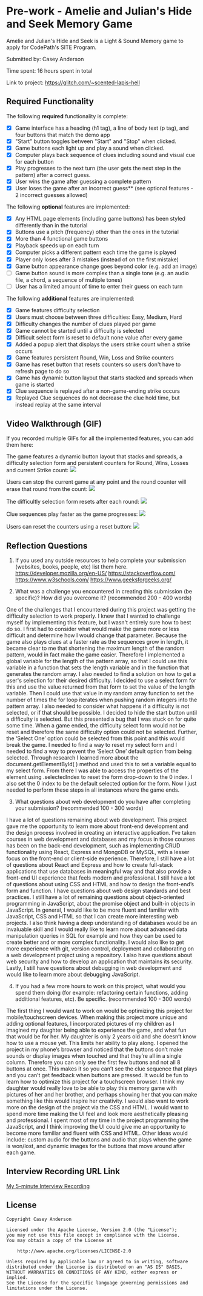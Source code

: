 # Pre-work - Amelie and Julian's Hide and Seek Memory Game

Amelie and Julian's Hide and Seek is a Light & Sound Memory game to apply for CodePath's SITE Program. 

Submitted by: Casey Anderson

Time spent: 16 hours spent in total

Link to project: https://glitch.com/~scented-lapis-hell

## Required Functionality

The following **required** functionality is complete:

* [x] Game interface has a heading (h1 tag), a line of body text (p tag), and four buttons that match the demo app
* [x] "Start" button toggles between "Start" and "Stop" when clicked. 
* [x] Game buttons each light up and play a sound when clicked. 
* [x] Computer plays back sequence of clues including sound and visual cue for each button
* [x] Play progresses to the next turn (the user gets the next step in the pattern) after a correct guess. 
* [x] User wins the game after guessing a complete pattern
* [x] User loses the game after an incorrect guess** (see optional features - 2 incorrect guesses allowed)

The following **optional** features are implemented:

* [x] Any HTML page elements (including game buttons) has been styled differently than in the tutorial
* [x] Buttons use a pitch (frequency) other than the ones in the tutorial
* [x] More than 4 functional game buttons
* [x] Playback speeds up on each turn
* [x] Computer picks a different pattern each time the game is played
* [x] Player only loses after 3 mistakes (instead of on the first mistake)
* [x] Game button appearance change goes beyond color (e.g. add an image)
* [ ] Game button sound is more complex than a single tone (e.g. an audio file, a chord, a sequence of multiple tones)
* [ ] User has a limited amount of time to enter their guess on each turn

The following **additional** features are implemented:

* [x] Game features difficulty selection
* [x] Users must choose between three difficulties: Easy, Medium, Hard
* [x] Difficulty changes the number of clues played per game
* [x] Game cannot be started until a difficulty is selected
* [x] Difficult select form is reset to default none value after every game
* [x] Added a popup alert that displays the users strike count when a strike occurs
* [x] Game features persistent Round, Win, Loss and Strike counters
* [x] Game has reset button that resets counters so users don't have to refresh page to do so
* [x] Game has dynamic button layout that starts stacked and spreads when game is started
* [x] Clue sequence is replayed after a non-game-ending strike occurs
* [x] Replayed Clue sequences do not decrease the clue hold time, but instead replay at the same interval

## Video Walkthrough (GIF)

If you recorded multiple GIFs for all the implemented features, you can add them here:

The game features a dynamic button layout that stacks and spreads, a difficulty selection form and persistent counters for Round, Wins, Losses and current Strike count:
![](https://i.imgur.com/kUM0RlP.gif)

Users can stop the current game at any point and the round counter will erase that round from the count:
![](https://i.imgur.com/AkSSh9u.gif)

The difficultly selection form resets after each round:
![](https://i.imgur.com/8Qsn8cR.gif)

Clue sequences play faster as the game progresses:
![](https://i.imgur.com/IcTyjB6.gif)

Users can reset the counters using a reset button:
![](https://i.imgur.com/TqH7fa0.gif)


## Reflection Questions
1. If you used any outside resources to help complete your submission (websites, books, people, etc) list them here. 
https://developer.mozilla.org/en-US/
https://stackoverflow.com/
https://www.w3schools.com/
https://www.geeksforgeeks.org/

2. What was a challenge you encountered in creating this submission (be specific)? How did you overcome it? (recommended 200 - 400 words)

One of the challenges that I encountered during this project was getting the difficulty selection to work properly. I knew that I wanted to challenge myself by implementing this feature, but I wasn't entirely sure how to best do so. 
I first had to consider what would make the game more or less difficult and determine how I would change that parameter. Because the game also plays clues at a faster rate as the sequences grow in length, it became clear to me that shortening the maximum length of the random pattern, would in fact make the game easier. 
Therefore I implemented a global variable for the length of the pattern array, so that I could use this variable in a function that sets the length variable and in the function that generates the random array. I also needed to find a solution on how to get a user's selection for their desired difficulty. 
I decided to use a select form for this and use the value returned from that form to set the value of the length variable. Then I could use that value in my random array function to set the number of times the for loop iterates when pushing random integers into the pattern array. 
I also needed to consider what happens if a difficulty is not selected, or if that should be possible. I decided to hide the start button until a difficulty is selected. But this presented a bug that I was stuck on for quite some time. When a game ended, the difficulty select form would not be reset and therefore the same difficulty option could not be selected. 
Further, the ‘Select One’ option could be selected from this point and this would break the game. I needed to find a way to reset my select form and I needed to find a way to prevent the ‘Select One’ default option from being selected. Through research I learned more about the document.getElementById( ) method and used this to set a variable equal to my select form. 
From there I was able to access the properties of the element using .selectedIndex to reset the form drop-down to the 0 index. I also set the 0 index to be the default selected option for the form. Now I just needed to perform these steps in all instances where the game ends.

3. What questions about web development do you have after completing your submission? (recommended 100 - 300 words) 

I have a lot of questions remaining about web development. This project gave me the opportunity to learn more about front-end development and the design process involved in creating an interactive application. I’ve taken courses in web development and databases and my focus in those courses has been on the back-end development, such as implementing CRUD functionality using React, Express and MongoDB or MySQL, with a lesser focus on the front-end or client-side experience. 
Therefore, I still have a lot of questions about React and Express and how to create full-stack applications that use databases in meaningful way and that also provide a front-end UI experience that feels modern and professional.  I still have a lot of questions about using CSS and HTML and how to design the front-end’s form and function. I have questions about web design standards and best practices. 
I still have a lot of remaining questions about object-oriented programming in JavaScript, about the promise object and built-in objects in JavaScript. In general, I would like to be more fluent and familiar with JavaScript, CSS and HTML so that I can create more interesting web projects. 
I also think having a deep understanding of databases would be an invaluable skill and I would really like to learn more about advanced data manipulation queries in SQL for example and how they can be used to create better and or more complex functionality. I would also like to get more experience with git, version control, deployment and collaborating on a web development project using a repository. 
I also have questions about web security and how to develop an application that maintains its security. Lastly, I still have questions about debugging in web development and would like to learn more about debugging JavaScript.

4. If you had a few more hours to work on this project, what would you spend them doing (for example: refactoring certain functions, adding additional features, etc). Be specific. (recommended 100 - 300 words) 

The first thing I would want to work on would be optimizing this project for mobile/touchscreen devices. When making this project more unique and adding optional features, I incorporated pictures of my children as I imagined my daughter being able to experience the game, and what fun that would be for her. My daughter is only 2 years old and she doesn’t know how to use a mouse yet. 
This limits her ability to play along. I opened the project in my phone’s browser and noticed that the buttons don’t make sounds or display images when touched and that they’re all in a single column. Therefore you can only see the first few buttons and not all 8 buttons at once. This makes it so you can’t see the clue sequence that plays and you can’t get feedback when buttons are pressed. 
It would be fun to learn how to optimize this project for a touchscreen browser. I think my daughter would really love to be able to play this memory game with pictures of her and her brother, and perhaps showing her that you can make something like this would inspire her creativity. I would also want to work more on the design of the project via the CSS and HTML. 
I would want to spend more time making the UI feel and look more aesthetically pleasing and professional. I spent most of my time in the project programming the JavaScript, and I think improving the UI could give me an opportunity to become more familiar and fluent with CSS and HTML. Other ideas would include: custom audio for the buttons and audio that plays when the game is won/lost, and dynamic images for the buttons that move around after each game.


## Interview Recording URL Link

[My 5-minute Interview Recording](https://www.loom.com/share/7474e499d7724d54a059b48499a7f244)


## License

    Copyright Casey Anderson

    Licensed under the Apache License, Version 2.0 (the "License");
    you may not use this file except in compliance with the License.
    You may obtain a copy of the License at

        http://www.apache.org/licenses/LICENSE-2.0

    Unless required by applicable law or agreed to in writing, software
    distributed under the License is distributed on an "AS IS" BASIS,
    WITHOUT WARRANTIES OR CONDITIONS OF ANY KIND, either express or implied.
    See the License for the specific language governing permissions and
    limitations under the License.